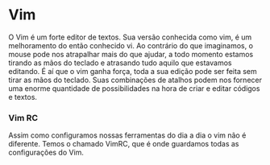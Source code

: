 # Vim

O Vim é um forte editor de textos. Sua versão conhecida como vim, é um melhoramento do então conhecido vi.
Ao contrário do que imaginamos, o mouse pode nos atrapalhar mais do que ajudar, a todo momento estamos tirando
as mãos do teclado e atrasando tudo aquilo que estavamos editando. É aí que o vim ganha força,
toda a sua edição pode ser feita sem tirar as mãos do teclado. Suas combinações de atalhos podem nos fornecer uma 
enorme quantidade de possibilidades na hora de criar e editar códigos e textos.

### Vim RC

Assim como configuramos nossas ferramentas do dia a dia o vim não é diferente.
Temos o chamado VimRC, que é onde guardamos todas as configurações do Vim.
